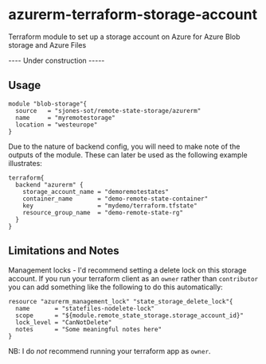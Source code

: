 # azurerm-terraform-storage-account
Terraform module to set up a storage account on Azure for Azure Blob storage and Azure Files

---- Under construction -----
## Usage
```hcl-terraform
module "blob-storage"{
  source   = "sjones-sot/remote-state-storage/azurerm"
  name     = "myremotestorage"
  location = "westeurope"
}

```
Due to the nature of backend config, you will need to make note of the outputs of the module.
These can later be used as the following example illustrates:
```hcl-terraform
terraform{
  backend "azurerm" {
    storage_account_name = "demoremotestates"
    container_name       = "demo-remote-state-container"
    key                  = "mydemo/terraform.tfstate"
    resource_group_name  = "demo-remote-state-rg"
  }
}
```



## Limitations and Notes
Management locks - I'd recommend setting a delete lock on this storage account.  If you run your terraform client as an `owner` rather than `contributor` you can add something like the following to do this automatically:
```hcl-terraform
resource "azurerm_management_lock" "state_storage_delete_lock"{
  name       = "statefiles-nodelete-lock"
  scope      = "${module.remote_state_storage.storage_account_id}"
  lock_level = "CanNotDelete"
  notes      = "Some meaningful notes here"
}
```

NB: I do _not_ recommend running your terraform app as `owner`.


